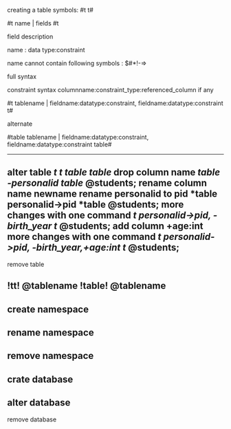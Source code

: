creating a table
symbols: #t t#

#t name | fields  #t

field description

name : data type:constraint

name cannot contain following symbols : $#*!-=>

full syntax

constraint syntax
columnname:constraint_type:referenced_column if any

#t tablename | fieldname:datatype:constraint, fieldname:datatype:constraint t#

alternate

#table tablename | fieldname:datatype:constraint, fieldname:datatype:constraint table#

------
alter table
*t t*
*table table*
drop column name 
*table -personalid table* @students;
rename column name newname 
rename personalid to pid
*table personalid->pid *table @students;
more changes with one command
*t personalid->pid, -birth_year t* @students;
add column
+age:int
more changes with one command
*t personalid->pid, -birth_year,+age:int t* @students;
-----
remove table

!tt! @tablename
!table!  @tablename
------
create namespace
------
rename namespace
------
remove namespace
------
crate database
------
alter database
------
remove database